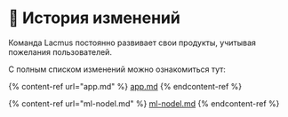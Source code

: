 # 🎸 История изменений

Команда Lacmus постоянно развивает свои продукты, учитывая пожелания пользователей.

С полным списком изменений можно ознакомиться тут:

{% content-ref url="app.md" %}
[app.md](app.md)
{% endcontent-ref %}

{% content-ref url="ml-nodel.md" %}
[ml-nodel.md](ml-nodel.md)
{% endcontent-ref %}

